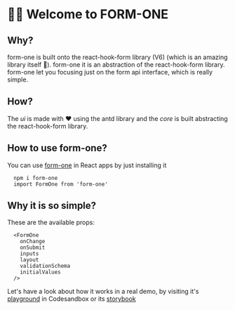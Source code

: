 # 👋🏻 Welcome to FORM-ONE

## Why?

form-one is built onto the react-hook-form library (V6) (which is an amazing library itself 🦄).
form-one it is an abstraction of the react-hook-form library.
form-one let you focusing just on the form api interface, which is really simple.
## How?
The *ui* is made with ❤️ using the antd library and the *core* is built abstracting the react-hook-form library.

## How to use form-one?
You can use [form-one](https://github.com/Lincerossa/form-one) in React apps by just installing it
```
  npm i form-one
  import FormOne from 'form-one'

```

## Why it is so simple?
These are the available props:
```
  <FormOne
    onChange
    onSubmit
    inputs
    layout
    validationSchema
    initialValues
  />

```

Let's have a look about how it works in a real demo, by visiting it's [playground](https://codesandbox.io/s/form-one-playground-g9uwg?file=/src/App.js) in Codesandbox or its [storybook](https://form-one.netlify.app/)
